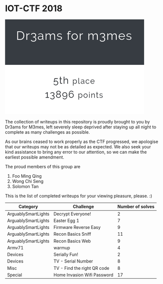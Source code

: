 # IOT-CTF 2018


![](img/iot_ctf2018_team_name.png)

The collection of writeups in this repository is proudly brought to you by Dr3ams for M3mes, left severely sleep deprived after staying up all night to complete as many challenges as possible.

As our brains ceased to work properly as the CTF progressed, we apologise that our writeups may not be as detailed as expected. We also seek your kind assistance to bring any error to our attention, so we can make the earliest possible amendment.

The proud members of this group are

1. Foo Ming Qing
2. Wong Chi Seng
3. Solomon Tan


This is the list of completed writeups for your viewing pleasure, please. :)

| Category | Challenge | Number of solves |
| --- | --- | --- |
| ArguablySmartLights | Decrypt Everyone! | 2 |
| ArguablySmartLights | Easter Egg 1 | 7 |
| ArguablySmartLights | Firmware Reverse Easy | 9 |
| ArguablySmartLights | Recon Basics Sniff | 11 |
| ArguablySmartLights | Recon Basics Web | 9 |
| Armv71 | warmup | 4 |
| Devices | Serially Fun! | 2 |
| Devices | TV - Serial Number | 8 |
| Misc | TV - Find the right QR code | 8 |
| Special | Home Invasion Wifi Password | 17 |
